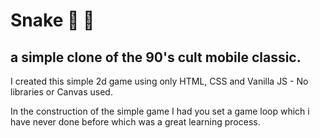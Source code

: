 # Snake 🐍 🐍

## a simple clone of the 90's cult mobile classic.

I created this simple 2d game using only HTML, CSS and Vanilla JS - No libraries or Canvas used.

In the construction of the simple game I had you set a game loop which i have never done before which was a great learning process.
